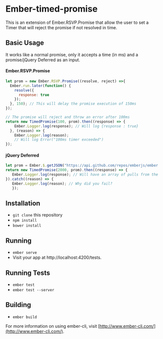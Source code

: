 # Ember-timed-promise

This is an extension of Ember.RSVP.Promise that allow the user to set a Timer
that will reject the promise if not resolved in time.


## Basic Usage
It works like a normal promise, only it accepts a time (in ms) and a promise/jQuery Deferred as an input.

#### Ember.RSVP.Promise
```javascript
let prom = new Ember.RSVP.Promise((resolve, reject) =>{
  Ember.run.later(function() {
    resolve({
      response: true
    });
  }, 150); // This will delay the promise execution of 150ms
});

// The promise will reject and throw an error after 100ms
return new TimedPromise(100, prom).then((response) => {
    Ember.Logger.log(response); // Will log {response : true}
  }, (reason) => {
    Ember.Logger.log(reason);
    // Will log Error("100ms timer exceeded")
});
```

#### jQuery Deferred
```javascript
let prom = Ember.$.getJSON("https://api.github.com/repos/emberjs/ember.js/pulls");
return new TimedPromise(2000, prom).then((response) => {
   Ember.Logger.log(response); // Will have an array of pulls from the ember repo
}).catch((reason) => {
   Ember.Logger.log(reason); // Why did you fail?
   });
```

## Installation

* `git clone` this repository
* `npm install`
* `bower install`

## Running

* `ember serve`
* Visit your app at http://localhost:4200/tests.

## Running Tests

* `ember test`
* `ember test --server`

## Building

* `ember build`

For more information on using ember-cli, visit [http://www.ember-cli.com/](http://www.ember-cli.com/).
